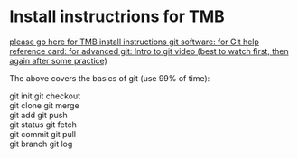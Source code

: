 # Install instructrions for TMB

[please go here for TMB install instructions ](tmb-project.org)
[git software: ](git-scm.com)
[for Git help reference card: ](gitref.org)
[for advanced git: ](progit.com)
[Intro to git video (best to watch first, then again after some practice)](https://www.youtube.com/watch?v=ZDR433b0HJY)

The above covers the basics of git (use 99% of time):

git init				git checkout      
git clone				git merge      
git add				 git push      
git status				git fetch      
git commit				git pull      
git branch				git log      

